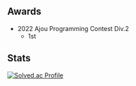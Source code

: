 
## Awards

- 2022 Ajou Programming Contest Div.2
  - 1st

## Stats
[![Solved.ac Profile](http://mazassumnida.wtf/api/v2/generate_badge?boj=wuutae)](https://solved.ac/wuutae/)
